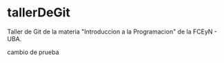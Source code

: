 # tallerDeGit

Taller de Git de la materia "Introduccion a la Programacion" de la FCEyN - UBA.

cambio de prueba
